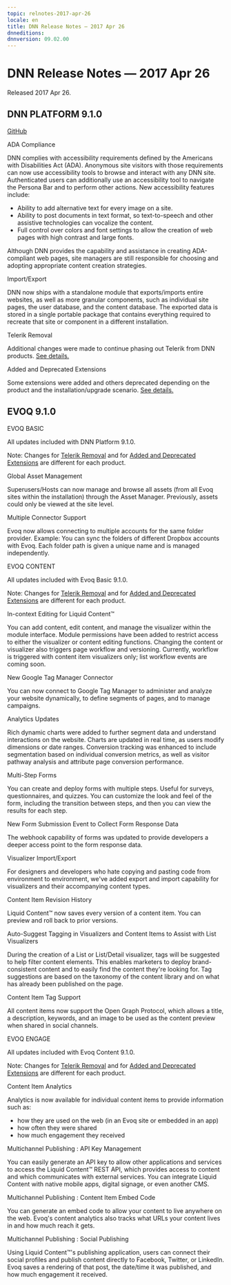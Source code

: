 ```yaml
---
topic: relnotes-2017-apr-26
locale: en
title: DNN Release Notes — 2017 Apr 26
dnneditions: 
dnnversion: 09.02.00
---
```


# DNN Release Notes — 2017 Apr 26

Released 2017 Apr 26.

## DNN PLATFORM 9.1.0

[GitHub](https://github.com/dnnsoftware/Dnn.Platform/releases/tag/v9.1.0)

ADA Compliance

DNN complies with accessibility requirements defined by the Americans with Disabilities Act (ADA). Anonymous site visitors with those requirements can now use accessibility tools to browse and interact with any DNN site. Authenticated users can additionally use an accessibility tool to navigate the Persona Bar and to perform other actions. New accessibility features include:

*   Ability to add alternative text for every image on a site.
*   Ability to post documents in text format, so text-to-speech and other assistive technologies can vocalize the content.
*   Full control over colors and font settings to allow the creation of web pages with high contrast and large fonts.

Although DNN provides the capability and assistance in creating ADA-compliant web pages, site managers are still responsible for choosing and adopting appropriate content creation strategies.

Import/Export

DNN now ships with a standalone module that exports/imports entire websites, as well as more granular components, such as individual site pages, the user database, and the content database. The exported data is stored in a single portable package that contains everything required to recreate that site or component in a different installation.

Telerik Removal

Additional changes were made to continue phasing out Telerik from DNN products. [See details.](relnotes-2017-apr-26-telerik-removal)

Added and Deprecated Extensions

Some extensions were added and others deprecated depending on the product and the installation/upgrade scenario. [See details.](relnotes-2017-apr-26-extensions)

## EVOQ 9.1.0

EVOQ BASIC

All updates included with DNN Platform 9.1.0.

Note: Changes for [Telerik Removal](relnotes-2017-apr-26-telerik-removal) and for [Added and Deprecated Extensions](relnotes-2017-apr-26-extensions) are different for each product.

Global Asset Management

Superusers/Hosts can now manage and browse all assets (from all Evoq sites within the installation) through the Asset Manager. Previously, assets could only be viewed at the site level.

Multiple Connector Support

Evoq now allows connecting to multiple accounts for the same folder provider. Example: You can sync the folders of different Dropbox accounts with Evoq. Each folder path is given a unique name and is managed independently.

EVOQ CONTENT

All updates included with Evoq Basic 9.1.0.

Note: Changes for [Telerik Removal](relnotes-2017-apr-26-telerik-removal) and for [Added and Deprecated Extensions](relnotes-2017-apr-26-extensions) are different for each product.

In-context Editing for Liquid Content™

You can add content, edit content, and manage the visualizer within the module interface. Module permissions have been added to restrict access to either the visualizer or content editing functions. Changing the content or visualizer also triggers page workflow and versioning. Currently, workflow is triggered with content item visualizers only; list workflow events are coming soon.

New Google Tag Manager Connector

You can now connect to Google Tag Manager to administer and analyze your website dynamically, to define segments of pages, and to manage campaigns.

Analytics Updates

Rich dynamic charts were added to further segment data and understand interactions on the website. Charts are updated in real time, as users modify dimensions or date ranges. Conversion tracking was enhanced to include segmentation based on individual conversion metrics, as well as visitor pathway analysis and attribute page conversion performance.

Multi-Step Forms

You can create and deploy forms with multiple steps. Useful for surveys, questionnaires, and quizzes. You can customize the look and feel of the form, including the transition between steps, and then you can view the results for each step.

New Form Submission Event to Collect Form Response Data

The webhook capability of forms was updated to provide developers a deeper access point to the form response data.

Visualizer Import/Export

For designers and developers who hate copying and pasting code from environment to environment, we've added export and import capability for visualizers and their accompanying content types.

Content Item Revision History

Liquid Content™ now saves every version of a content item. You can preview and roll back to prior versions.

Auto-Suggest Tagging in Visualizers and Content Items to Assist with List Visualizers

During the creation of a List or List/Detail visualizer, tags will be suggested to help filter content elements. This enables marketers to deploy brand-consistent content and to easily find the content they're looking for. Tag suggestions are based on the taxonomy of the content library and on what has already been published on the page.

Content Item <meta> Tag Support

All content items now support the Open Graph Protocol, which allows a title, a description, keywords, and an image to be used as the content preview when shared in social channels.

EVOQ ENGAGE

All updates included with Evoq Content 9.1.0.

Note: Changes for [Telerik Removal](relnotes-2017-apr-26-telerik-removal) and for [Added and Deprecated Extensions](relnotes-2017-apr-26-extensions) are different for each product.

Content Item Analytics

Analytics is now available for individual content items to provide information such as:

*   how they are used on the web (in an Evoq site or embedded in an app)
*   how often they were shared
*   how much engagement they received

Multichannel Publishing : API Key Management

You can easily generate an API key to allow other applications and services to access the Liquid Content™ REST API, which provides access to content and which communicates with external services. You can integrate Liquid Content with native mobile apps, digital signage, or even another CMS.

Multichannel Publishing : Content Item Embed Code

You can generate an embed code to allow your content to live anywhere on the web. Evoq's content analytics also tracks what URLs your content lives in and how much reach it gets.

Multichannel Publishing : Social Publishing

Using Liquid Content™'s publishing application, users can connect their social profiles and publish content directly to Facebook, Twitter, or LinkedIn. Evoq saves a rendering of that post, the date/time it was published, and how much engagement it received.